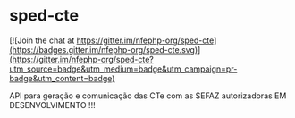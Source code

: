 # sped-cte

[![Join the chat at https://gitter.im/nfephp-org/sped-cte](https://badges.gitter.im/nfephp-org/sped-cte.svg)](https://gitter.im/nfephp-org/sped-cte?utm_source=badge&utm_medium=badge&utm_campaign=pr-badge&utm_content=badge)

API para geração e comunicação das CTe com as SEFAZ autorizadoras EM DESENVOLVIMENTO !!!


